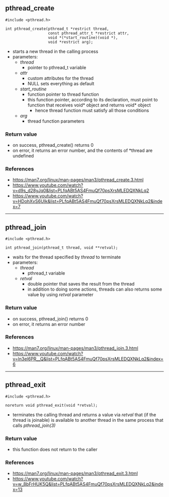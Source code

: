 ## pthread_create
    #include <pthread.h>

    int pthread_create(pthread_t *restrict thread,
                       const pthread_attr_t *restrict attr,
                       void *(*start_routine)(void *),
                       void *restrict arg);

 - starts a new thread in the calling process
 - parameters:
    - *thread*
        - pointer to pthread_t variable
    - *attr*
        - custom attributes for the thread
        - NULL sets everything as default
    - *start_routine*
        - function pointer to thread function
        - this function pointer, according to its declaration, must point to function that receives void* object and returns void* object
            - hence thread function must satisfy all those conditions
    - *arg*
        - thread function parameters

### Return value
 - on success, pthread_create() returns 0
 - on error, it returns an error number, and the contents of *thread are undefined

### References
 - https://man7.org/linux/man-pages/man3/pthread_create.3.html
 - https://www.youtube.com/watch?v=d9s_d28yJq0&list=PLfqABt5AS4FmuQf70psXrsMLEDQXNkLq2
 - https://www.youtube.com/watch?v=HDohXvS6UIk&list=PLfqABt5AS4FmuQf70psXrsMLEDQXNkLq2&index=7

-----------------------------------------------------------------------------------
## pthread_join

    #include <pthread.h>

    int pthread_join(pthread_t thread, void **retval);

 - waits for the thread specified by *thread* to terminate
 - parameters:
    - *thread*
        - pthread_t variable
    - *retval*
        - double pointer that saves the result from the thread
        - in addition to doing some actions, threads can also returns some value by using *retval* parameter

### Return value
 - on success, pthread_join() returns 0
 - on error, it returns an error number

### References
 - https://man7.org/linux/man-pages/man3/pthread_join.3.html
 - https://www.youtube.com/watch?v=ln3el6PR__Q&list=PLfqABt5AS4FmuQf70psXrsMLEDQXNkLq2&index=6

-----------------------------------------------------------------------------------
## pthread_exit

    #include <pthread.h>

    noreturn void pthread_exit(void *retval);

 -  terminates the calling thread and returns a value via *retval* that (if the thread is joinable) is
    available to another thread in the same process that calls *pthread_join(3)*

### Return value
 - this function does not return to the caller

### References
 - https://man7.org/linux/man-pages/man3/pthread_exit.3.html
 - https://www.youtube.com/watch?v=w_8bFrHUK5Q&list=PLfqABt5AS4FmuQf70psXrsMLEDQXNkLq2&index=13